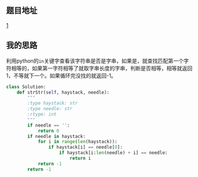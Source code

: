 ## 题目地址
[1](https://leetcode-cn.com/problems/implement-strstr/description/)
## 我的思路
利用python的`in`关键字查看该字符串是否是字串，如果是，就查找匹配第一个字符相等的，如果第一字符相等了就取字串长度的字串，判断是否相等，相等就返回1，不等就下一个。如果循环完没找的就返回-1。
```python
class Solution:
    def strStr(self, haystack, needle):
        """
        :type haystack: str
        :type needle: str
        :rtype: int
        """
        if needle == '':
            return 0
        if needle in haystack:
            for i in range(len(haystack)):
                if haystack[i] == needle[0]:
                    if haystack[i:len(needle) + i] == needle:
                        return i
            return -1 
        return -1
```